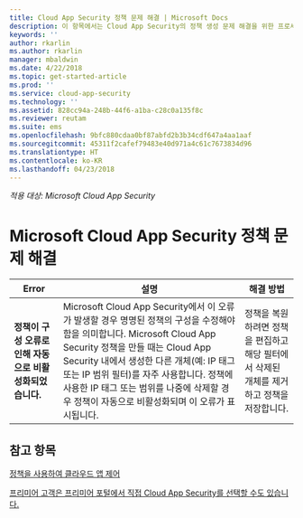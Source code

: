 ```yaml
---
title: Cloud App Security 정책 문제 해결 | Microsoft Docs
description: 이 항목에서는 Cloud App Security의 정책 생성 문제 해결을 위한 프로세스를 설명합니다.
keywords: ''
author: rkarlin
ms.author: rkarlin
manager: mbaldwin
ms.date: 4/22/2018
ms.topic: get-started-article
ms.prod: ''
ms.service: cloud-app-security
ms.technology: ''
ms.assetid: 828cc94a-248b-44f6-a1ba-c28c0a135f8c
ms.reviewer: reutam
ms.suite: ems
ms.openlocfilehash: 9bfc880cdaa0bf87abfd2b3b34cdf647a4aa1aaf
ms.sourcegitcommit: 45311f2cafef79483e40d971a4c61c7673834d96
ms.translationtype: HT
ms.contentlocale: ko-KR
ms.lasthandoff: 04/23/2018
---
```

*적용 대상: Microsoft Cloud App Security*


# <a name="troubleshooting-microsoft-cloud-app-security-policies"></a>Microsoft Cloud App Security 정책 문제 해결

|Error|설명|해결 방법|
|----|----|----|
| **<policy name> 정책이 구성 오류로 인해 자동으로 비활성화되었습니다.**|Microsoft Cloud App Security에서 이 오류가 발생할 경우 명명된 정책의 구성을 수정해야 함을 의미합니다. Microsoft Cloud App Security 정책을 만들 때는 Cloud App Security 내에서 생성한 다른 개체(예: IP 태그 또는 IP 범위 필터)를 자주 사용합니다. 정책에 사용한 IP 태그 또는 범위를 나중에 삭제할 경우 정책이 자동으로 비활성화되며 이 오류가 표시됩니다. |정책을 복원하려면 정책을 편집하고 해당 필터에서 삭제된 개체를 제거하고 정책을 저장합니다.|



## <a name="see-also"></a>참고 항목
[정책을 사용하여 클라우드 앱 제어](control-cloud-apps-with-policies.md)

[프리미어 고객은 프리미어 포털에서 직접 Cloud App Security를 선택할 수도 있습니다.](https://premier.microsoft.com/)

